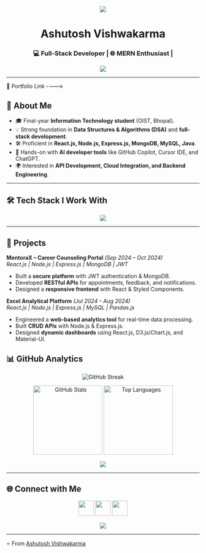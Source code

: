 <!-- WATERFALL ANIMATION TOP -->
<p align="center">
  <img src="https://capsule-render.vercel.app/api?type=waving&color=0:36BCF7,100:6A5ACD&height=180&section=header&text=👋%20Hi%2C%20I'm%20Ashutosh%20Vishwakarma&fontSize=35&fontColor=fff&animation=fadeIn&fontAlignY=35" />
</p>
<h1 align="center">Ashutosh Vishwakarma </h1>
<h3 align="center">💻 Full-Stack Developer | 🌐 MERN Enthusiast | </h3>

<!-- Typing animation -->
<p align="center">
  <a href="https://github.com/ashutosh936">
    <img src="https://readme-typing-svg.herokuapp.com?size=22&center=true&vCenter=true&width=600&lines=Final+Year+IT+Student;Full+Stack+Developer;Java+%7C+MERN+Stack;Exploring+APIs+%26+Cloud;Lifelong+Learner+%26+Tech+Enthusiast" />
  </a>
</p>

---

🌟 Portfolio Link ----> <a href="https://ashutosh-37-react-main.netlify.app/"></a>
## 🌟 About Me
- 🎓 Final-year **Information Technology student** (OIST, Bhopal).  
- 💡 Strong foundation in **Data Structures & Algorithms (DSA)** and **full-stack development**.  
- 🛠 Proficient in **React.js, Node.js, Express.js, MongoDB, MySQL, Java**.  
- 🤖 Hands-on with **AI developer tools** like GitHub Copilot, Cursor IDE, and ChatGPT.  
- 🌍 Interested in **API Development, Cloud Integration, and Backend Engineering**.  

---

## 🛠 Tech Stack I Work With
<p align="center">
  <img src="https://skillicons.dev/icons?i=html,css,js,react,nodejs,express,mongodb,java,tailwind,ts,git,postman,mysql,aws&theme=dark" />
</p>



---

## 🚀 Projects
**MentoraX – Career Counseling Portal** *(Sep 2024 – Oct 2024)*  
*React.js | Node.js | Express.js | MongoDB | JWT*  
- Built a **secure platform** with JWT authentication & MongoDB.  
- Developed **RESTful APIs** for appointments, feedback, and notifications.  
- Designed a **responsive frontend** with React & Styled Components.  

**Excel Analytical Platform** *(Jul 2024 – Aug 2024)*  
*React.js | Node.js | Express.js | MySQL | Pandas.js*  
- Engineered a **web-based analytics tool** for real-time data processing.  
- Built **CRUD APIs** with Node.js & Express.js.  
- Designed **dynamic dashboards** using React.js, D3.js/Chart.js, and Material-UI.    

## 📊 GitHub Analytics
<p align="center">
  <img src="https://github-readme-streak-stats.herokuapp.com?user=ashutosh936&theme=tokyonight&hide_border=true" alt="GitHub Streak" />
</p>

<p align="center">
  <img src="https://github-readme-stats.vercel.app/api?username=ashutosh936&show_icons=true&theme=tokyonight&hide_border=true" alt="GitHub Stats" height="180" />
  <img src="https://github-readme-stats.vercel.app/api/top-langs/?username=ashutosh936&layout=compact&theme=tokyonight&hide_border=true" alt="Top Languages" height="180" />
</p>

<!-- Contribution Graph -->
<p align="center">
  <img src="https://github-readme-activity-graph.vercel.app/graph?username=ashutosh936&theme=react-dark&hide_border=true" />
</p>

---

## 🌐 Connect with Me
<p align="center">
  <a href="https://www.linkedin.com/in/ashu37/"><img src="https://skillicons.dev/icons?i=linkedin" height="40"/></a>
  <a href="mailto:ashutosh.vishwakarma2004@gmail.com"><img src="https://skillicons.dev/icons?i=gmail" height="40"/></a>
  <a href="https://github.com/ashutosh936"><img src="https://skillicons.dev/icons?i=github" height="40"/></a>
</p>

<!-- WATERFALL ANIMATION BOTTOM -->
<p align="center">
  <img src="https://capsule-render.vercel.app/api?type=waving&color=0:6A5ACD,100:36BCF7&height=150&section=footer" />
</p>

---

⭐️ From [Ashutosh Vishwakarma](https://github.com/ashutosh936)

